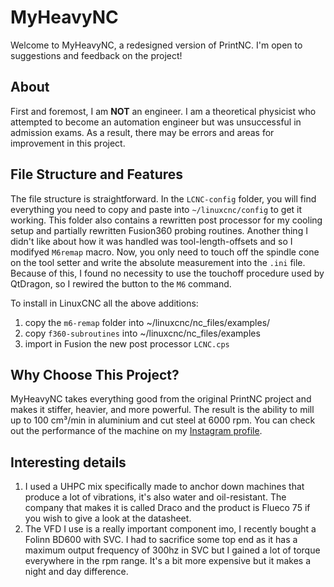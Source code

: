 # MyHeavyNC

Welcome to MyHeavyNC, a redesigned version of PrintNC. I'm open to suggestions and feedback on the project!

## About

First and foremost, I am **NOT** an engineer. I am a theoretical physicist who attempted to become an automation engineer but was unsuccessful in admission exams. As a result, there may be errors and areas for improvement in this project.

## File Structure and Features

The file structure is straightforward. In the `LCNC-config` folder, you will find everything you need to copy and paste into `~/linuxcnc/config` to get it working. This folder also contains a rewritten post processor for my cooling setup and partially rewritten Fusion360 probing routines.
Another thing I didn't like about how it was handled was tool-length-offsets and so I modifyed `M6remap` macro. Now, you only need to touch off the spindle cone on the tool setter and write the absolute measurement into the `.ini` file.
Because of this, I found no necessity to use the touchoff procedure used by QtDragon, so I rewired the button to the `M6` command.

To install in LinuxCNC all the above additions:
1. copy the `m6-remap` folder into ~/linuxcnc/nc_files/examples/
2. copy `f360-subroutines` into \~/linuxcnc/nc_files/examples
3. import in Fusion the new post processor `LCNC.cps`

## Why Choose This Project?

MyHeavyNC takes everything good from the original PrintNC project and makes it stiffer, heavier, and more powerful. The result is the ability to mill up to 100 cm³/min in aluminium and cut steel at 6000 rpm.
You can check out the performance of the machine on my [Instagram profile](https://www.instagram.com/diymachining/).

## Interesting details
1. I used a UHPC mix specifically made to anchor down machines that produce a lot of vibrations, it's also water and oil-resistant. The company that makes it is called Draco and the product is Flueco 75 if you wish to give a look at the datasheet.
2. The VFD I use is a really important component imo, I recently bought a Folinn BD600 with SVC. I had to sacrifice some top end as it has a maximum output frequency of 300hz in SVC but I gained a lot of torque everywhere in the rpm range. It's a bit more expensive but it makes a night and day difference.

